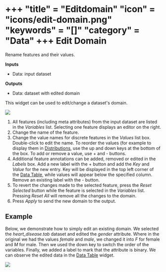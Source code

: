 +++
"title" = "Editdomain"
"icon" = "icons/edit-domain.png"
"keywords" = "[]"
"category" = "Data"
+++
Edit Domain
===========

Rename features and their values.

**Inputs**

- Data: input dataset

**Outputs**

- Data: dataset with edited domain

This widget can be used to edit/change a dataset's domain.

![](/images/EditDomain-stamped.png)

1. All features (including meta attributes) from the input dataset are listed in the *Variables* list. Selecting one feature displays an editor on the right.
2. Change the name of the feature.
3. Change the value names for discrete features in the *Values* list box. Double-click to edit the name. To reorder the values (for example to display them in [Distributions](../visualize/distributions.md), use the up and down keys at the bottom of the box. To add or remove a value, use + and - buttons.
4. Additional feature annotations can be added, removed or edited in the *Labels* box. Add a new label with the + button and add the *Key* and *Value* for the new entry. Key will be displayed in the top left corner of the [Data Table](../data/datatable.md), while values will appear below the specified column. Remove an existing label with the - button.
5. To revert the changes made to the selected feature, press the *Reset Selected* button while the feature is selected in the *Variables* list. Pressing *Reset All* will remove all the changes to the domain.
6. Press *Apply* to send the new domain to the output.

Example
-------

Below, we demonstrate how to simply edit an existing domain. We selected the *heart_disease.tab* dataset and edited the *gender* attribute. Where in the original we had the values *female* and *male*, we changed it into *F* for female and *M* for male. Then we used the down key to switch the order of the variables. Finally, we added a label to mark that the attribute is binary. We can observe the edited data in the [Data Table](../data/datatable.md) widget.

![](/images/EditDomain-Example.png)
